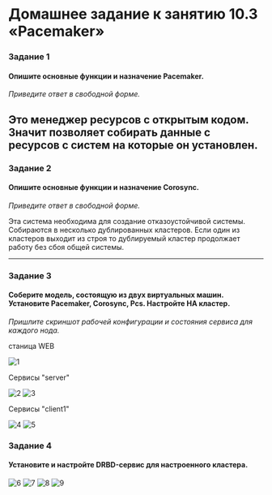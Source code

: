 # Домашнее задание к занятию 10.3 «Pacemaker»


### Задание 1

#### Опишите основные функции и назначение Pacemaker.

*Приведите ответ в свободной форме.*

Это менеджер ресурсов с открытым кодом. Значит позволяет собирать данные с ресурсов с систем на которые он установлен.
---

### Задание 2

#### Опишите основные функции и назначение Corosync.

*Приведите ответ в свободной форме.*

Эта система необходима для создание отказоустойчивой системы. Собираются в несколько дублированных кластеров. Если один из кластеров выходит из строя то дублируемый кластер продолжает работу без сбоя общей системы.

---

### Задание 3

#### Соберите модель, состоящую из двух виртуальных машин. Установите Pacemaker, Corosync, Pcs. Настройте HA кластер.

*Пришлите скриншот рабочей конфигурации и состояния сервиса для каждого нода.*

станица  WEB

![1](./img/10-3_web.png)

Сервисы "server"

![2](./img/10-3_server-systemctl.png)
![3](./img/10-3_server-pcs.png)

Сервисы "client1"

![4](./img/10-3_client1-systemctl.png)
![5](./img/10-3_client1-pcs.png)


### Задание 4

#### Установите и настройте DRBD-сервис для настроенного кластера.

![6](./img/10-3_mysql.png)
![7](./img/10-3_www.png)
![8](./img/10-3_server-drbd.png)
![9](./img/10-3_client-drbd.png)
